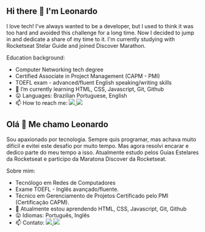 ## Hi there 👋 I'm Leonardo

I love tech! I've always wanted to be a developer, but I used to think it was too hard and avoided this challenge for a long time. Now I decided to jump in and dedicate a share of my time to it. I'm currently studying with Rocketseat Stelar Guide and joined Discover Marathon.

Education background:
- Computer Networking tech degree
- Certified Associate in Project Management (CAPM - PMI)
- TOEFL exam - advanced/fluent English speaking/writing skills
- 🌱 I’m currently learning HTML, CSS, Javascript, Git, Github
- :stuck_out_tongue: Languages: Brazilian Portuguese, English
- 📫 How to reach me: <a target="_blank" href="https://linktr.ee/leonardo.carneiro" title="Linktree"><img src="https://img.shields.io/badge/Click-Linktree-success"> </a> <a href="mailto:leonardo.carneiro084@gmail.com" title="Email"><img src="https://img.shields.io/badge/Click-Gmail-red"></a>

## Olá 👋 Me chamo Leonardo

Sou apaxionado por tecnologia. Sempre quis programar, mas achava muito difícil e evitei este desafio por muito tempo. Mas agora resolvi encarar e dedico parte do meu tempo a isso. Atualmente estudo pelos Guias Estelares da Rocketseat e participo da Maratona Discover da Rocketseat.

Sobre mim:
- Tecnólogo em Redes de Computadores
- Exame TOEFL - Inglês avançado/fluente. 
- Técnico em Gerenciamento de Projetos Certificado pelo PMI (Certificação CAPM). 
- 🌱 Atualmente estou aprendendo HTML, CSS, Javascript, Git, Github
- :stuck_out_tongue: Idiomas: Português, Inglês
- 📫 Contato: <a target="_blank" href="https://linktr.ee/leonardo.carneiro" title="Linktree"><img src="https://img.shields.io/badge/Clique-Linktree-success"> </a> <a href="mailto:leonardo.carneiro084@gmail.com" title="Email"><img src="https://img.shields.io/badge/Clique-Gmail-red"></a>

<!--

- 👯 I’m looking to collaborate on ... 
- 🤔 I’m looking for help with ...
- 💬 Ask me about ...
- 😄 Pronouns: ...
- ⚡ Fun fact: ...

-->

